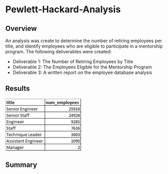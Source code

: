 # Pewlett-Hackard-Analysis
## Overview 
An analysis was create to determine the number of retiring employees per title, and identify employees who are eligible to participate in a mentorship program. 
The following deliverables were created:
- Deliverable 1: The Number of Retiring Employees by Title
- Deliverable 2: The Employees Eligible for the Mentorship Program
- Deliverable 3: A written report on the employee database analysis 
## Results

![alt text](https://github.com/aahudson/Pewlett-Hackard-Analysis/blob/main/Number_of_Titles.png)
## Summary 
